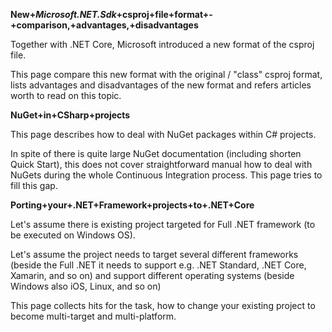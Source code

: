__New+_Microsoft.NET.Sdk_+csproj+file+format+-+comparison,+advantages,+disadvantages__

Together with .NET Core, Microsoft introduced a new format of the csproj file.

This page compare this new format with the original / "class" csproj format, lists advantages and disadvantages of the new format and refers articles worth to read on this topic.


__NuGet+in+CSharp+projects__

This page describes how to deal with NuGet packages within C# projects.

In spite of there is quite large NuGet documentation (including shorten Quick Start), this does not cover straightforward manual how to deal with NuGets during the whole Continuous Integration process. This page tries to fill this gap.

 
__Porting+your+.NET+Framework+projects+to+.NET+Core__

Let's assume there is existing project targeted for Full .NET framework (to be executed on Windows OS).

Let's assume the project needs to target several different frameworks (beside the Full .NET it needs to support e.g. .NET Standard, .NET Core, Xamarin, and so on) and support different operating systems (beside Windows also iOS, Linux, and so on)

This page collects hits for the task, how to change your existing project to become multi-target and multi-platform.

